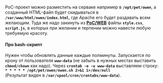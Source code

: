 PoC-проект можно разместить на серваке например в **`/opt/pet/owen`**, а созданный
HTML-файл будет скидываться в **`/var/www/html/owen/index.html`**, где Apache
его будет раздавать всем желающим. Туда же надо закинуть из
[**PoC/WEB**](https://github.com/wildfielded/pet-owen/tree/master/PoC/WEB) файлы
**`style.css`**, **`script.js`**, в которых при желании и терпении можно навести
любую требуемую красоту.    
#### Про bash-скрипт ####
Нужен чтобы обновлять данные каждые полминуты. Запускается по крону от
пользователя **`www-data`** (не забыть в нужных местах выставить **`chmod/chown`**
как надо). Через **`crontab -e -u www-data`** выставляем строку:    
**`* * * * * /opt/pet/owen/owen.sh 2>&1 1>/dev/null`**    
(Результат виден в **`/var/spool/cron/crontabs/www-data`**).    
